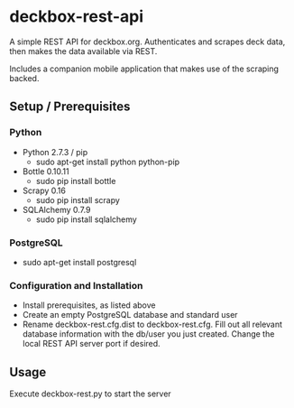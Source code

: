 # deckbox-rest-api #

A simple REST API for deckbox.org.  Authenticates and scrapes deck data, then makes the data available via REST.

Includes a companion mobile application that makes use of the scraping backed.

## Setup / Prerequisites ##

### Python ###
* Python 2.7.3 / pip
    * sudo apt-get install python python-pip
* Bottle 0.10.11
    * sudo pip install bottle
* Scrapy 0.16
    * sudo pip install scrapy
* SQLAlchemy 0.7.9
    * sudo pip install sqlalchemy

### PostgreSQL ###
* sudo apt-get install postgresql

### Configuration and Installation ###
* Install prerequisites, as listed above
* Create an empty PostgreSQL database and standard user
* Rename deckbox-rest.cfg.dist to deckbox-rest.cfg.  Fill out all relevant database information with the db/user you just created.  Change the local REST API server port if desired.

## Usage ##

Execute deckbox-rest.py to start the server